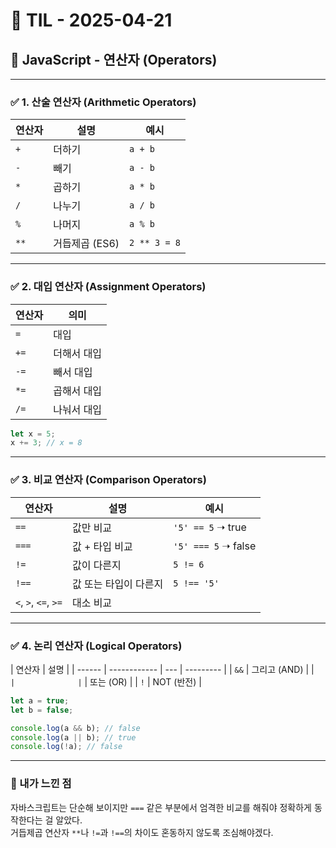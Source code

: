 # 📅 TIL - 2025-04-21

## 📌 JavaScript - 연산자 (Operators)

---

### ✅ 1. 산술 연산자 (Arithmetic Operators)

| 연산자 | 설명           | 예시         |
| ------ | -------------- | ------------ |
| `+`    | 더하기         | `a + b`      |
| `-`    | 빼기           | `a - b`      |
| `*`    | 곱하기         | `a * b`      |
| `/`    | 나누기         | `a / b`      |
| `%`    | 나머지         | `a % b`      |
| `**`   | 거듭제곱 (ES6) | `2 ** 3 = 8` |

---

### ✅ 2. 대입 연산자 (Assignment Operators)

| 연산자 | 의미        |
| ------ | ----------- |
| `=`    | 대입        |
| `+=`   | 더해서 대입 |
| `-=`   | 빼서 대입   |
| `*=`   | 곱해서 대입 |
| `/=`   | 나눠서 대입 |

```js
let x = 5;
x += 3; // x = 8
```

---

### ✅ 3. 비교 연산자 (Comparison Operators)

| 연산자               | 설명                  | 예시                |
| -------------------- | --------------------- | ------------------- |
| `==`                 | 값만 비교             | `'5' == 5` ➝ true   |
| `===`                | 값 + 타입 비교        | `'5' === 5` ➝ false |
| `!=`                 | 값이 다른지           | `5 != 6`            |
| `!==`                | 값 또는 타입이 다른지 | `5 !== '5'`         |
| `<`, `>`, `<=`, `>=` | 대소 비교             |

---

### ✅ 4. 논리 연산자 (Logical Operators)

| 연산자 | 설명         |
| ------ | ------------ | --- | --------- |
| `&&`   | 그리고 (AND) |
| `      |              | `   | 또는 (OR) |
| `!`    | NOT (반전)   |

```js
let a = true;
let b = false;

console.log(a && b); // false
console.log(a || b); // true
console.log(!a); // false
```

---

### 🧠 내가 느낀 점

자바스크립트는 단순해 보이지만 `===` 같은 부분에서 엄격한 비교를 해줘야 정확하게 동작한다는 걸 알았다.  
거듭제곱 연산자 `**`나 `!=`과 `!==`의 차이도 혼동하지 않도록 조심해야겠다.
